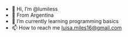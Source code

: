 - 👋 Hi, I’m @lumiless
- 👀 From Argentina
- 🌱 I’m currently learning programming basics 
- 📫 How to reach me luisa.miles16@gmail.com

<!---
lumiless/lumiless is a ✨ special ✨ repository because its `README.md` (this file) appears on your GitHub profile.
You can click the Preview link to take a look at your changes.
--->
